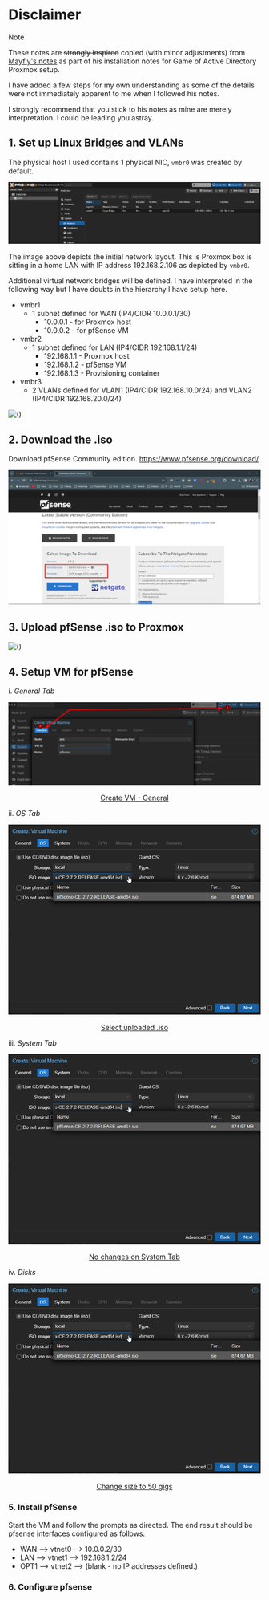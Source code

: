 # Disclaimer

> [!NOTE]
> These notes are ~~strongly inspired~~ copied (with minor adjustments) from [Mayfly's notes](https://mayfly277.github.io/posts/GOAD-on-proxmox-part1-install/#prepare-for-pfsense) as part of his installation notes for Game of Active Directory Proxmox setup. 
> 
> I have added a few steps for my own understanding as some of the details were not immediately apparent to me when I followed his notes.
> 
> I strongly recommend that you stick to his notes as mine are merely interpretation. I could be leading you astray.

## 1. Set up Linux Bridges and VLANs

The physical host I used contains  1 physical NIC, `vmbr0` was created by default.

![Initial Linux Bridges](https://raw.githubusercontent.com/quincyntuli/pfsense/main/img/initial-linux-bridge-2.png)

The image above depicts the initial network layout. This is Proxmox box is sitting in a home LAN with IP address 192.168.2.106 as depicted by `vmbr0`.

Additional virtual network bridges will be defined. I have interpreted in the following way but I have doubts in the hierarchy I have setup here.

- vmbr1
  - 1 subnet defined for WAN (IP4/CIDR 10.0.0.1/30)
    - 10.0.0.1 - for Proxmox host
    - 10.0.0.2 - for pfSense VM
- vmbr2 
  - 1 subnet defined for  LAN (IP4/CIDR 192.168.1.1/24)
    - 192.168.1.1 - Proxmox host
    - 192.168.1.2 - pfSense VM
    - 192.168.1.3 - Provisioning container
- vmbr3
  - 2 VLANs defined for VLAN1 (IP4/CIDR 192.168.10.0/24) and VLAN2 (IP4/CIDR 192.168.20.0/24)


![()](https://github.com/quincyntuli/pfsense/raw/main/mp4/output-1m.webp)

## 2. Download the .iso

Download pfSense Community edition. https://www.pfsense.org/download/
 
![()](https://github.com/quincyntuli/pfsense/raw/main/img/pFsense-install-Download.png)

## 3. Upload pfSense .iso to Proxmox

![()](https://github.com/quincyntuli/pfsense/raw/main/img/Upload-iso.webp)


## 4. Setup VM for pfSense

i. *General Tab*

![()](https://github.com/quincyntuli/pfsense/raw/main/img/pFsense-install-General-Name.png)
<center><u>Create VM - General</u></center>

ii. *OS Tab*

![()](https://github.com/quincyntuli/pfsense/raw/main/img/pFsense-install-Select-ISO.png)
<center><u>Select uploaded .iso</u></center>


iii. *System Tab*

![()](https://github.com/quincyntuli/pfsense/raw/main/img/pFsense-install-Select-ISO.png)
<center><u>No changes on System Tab</u></center>


iv. *Disks*

![()](https://github.com/quincyntuli/pfsense/raw/main/img/pFsense-install-Select-ISO.png)
<center><u>Change size to 50 gigs</u></center>







### 5. Install pfSense

Start the VM and follow the prompts as directed. The end result should be pfsense interfaces configured as follows:

- WAN --> vtnet0 --> 10.0.0.2/30
- LAN --> vtnet1 --> 192.168.1.2/24
- OPT1 --> vtnet2 --> (blank - no IP addresses defined.)


### 6. Configure pfsense





